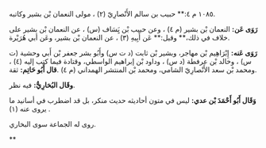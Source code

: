 ١٠٨٥ م ٤:** حبيب بن سالم الأَنْصارِيّ (٢) ، مولى النعمان بْن بشير وكاتبه.

**رَوَى عَن:** النعمان بْن بشير (م ٤) ، وعن حبيب بْن يَِسَاف (س) ، عن النعمان بْن بشير على خلاف في ذلك،** وقيل:** عَن أَبِيهِ (٣) ، عن النعمان بْن بشير، وعَن أبي هُرَيْرة.

**رَوَى عَنه:** إِبْرَاهِيم بْن مهاجر، وبشير بْن ثابت (د ت س) وأَبُو بشر جعفر بْن أَبي وحشية (ت س) ، وخالد بْن عرفطة (د س) ، وداود بْن إبراهيم الواسطي، وقتادة فيما كتب إليه (٤) ، ومحمد بْن سعد الأَنْصارِيّ الشامي، ومحمد بْن المنتشر الهمداني (م ٤) .**قال أَبُو حَاتِم:** ثقة.

**وقَال البُخارِيُّ:** فيه نظر.

**وَقَال أَبُو أَحْمَدَ بْن عدي:** ليس في متون أحاديثه حديث منكر، بل قد اضطرب في أسانيد ما يروى عنه (١) .

روى له الجماعة سوى البخاري.

**